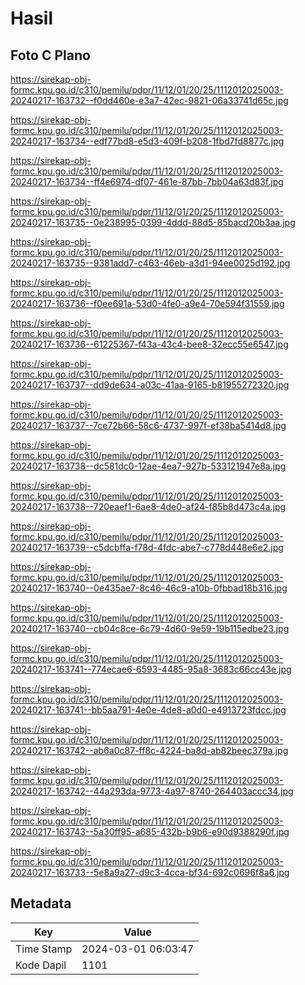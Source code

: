 # Hasil

## Foto C Plano

https://sirekap-obj-formc.kpu.go.id/c310/pemilu/pdpr/11/12/01/20/25/1112012025003-20240217-163732--f0dd460e-e3a7-42ec-9821-06a33741d65c.jpg

https://sirekap-obj-formc.kpu.go.id/c310/pemilu/pdpr/11/12/01/20/25/1112012025003-20240217-163734--edf77bd8-e5d3-409f-b208-1fbd7fd8877c.jpg

https://sirekap-obj-formc.kpu.go.id/c310/pemilu/pdpr/11/12/01/20/25/1112012025003-20240217-163734--ff4e6974-df07-461e-87bb-7bb04a63d83f.jpg

https://sirekap-obj-formc.kpu.go.id/c310/pemilu/pdpr/11/12/01/20/25/1112012025003-20240217-163735--0e238995-0399-4ddd-88d5-85bacd20b3aa.jpg

https://sirekap-obj-formc.kpu.go.id/c310/pemilu/pdpr/11/12/01/20/25/1112012025003-20240217-163735--9381add7-c463-46eb-a3d1-94ee0025d192.jpg

https://sirekap-obj-formc.kpu.go.id/c310/pemilu/pdpr/11/12/01/20/25/1112012025003-20240217-163736--f0ee691a-53d0-4fe0-a9e4-70e594f31559.jpg

https://sirekap-obj-formc.kpu.go.id/c310/pemilu/pdpr/11/12/01/20/25/1112012025003-20240217-163736--61225367-f43a-43c4-bee8-32ecc55e6547.jpg

https://sirekap-obj-formc.kpu.go.id/c310/pemilu/pdpr/11/12/01/20/25/1112012025003-20240217-163737--dd9de634-a03c-41aa-9165-b81955272320.jpg

https://sirekap-obj-formc.kpu.go.id/c310/pemilu/pdpr/11/12/01/20/25/1112012025003-20240217-163737--7ce72b66-58c6-4737-997f-ef38ba5414d8.jpg

https://sirekap-obj-formc.kpu.go.id/c310/pemilu/pdpr/11/12/01/20/25/1112012025003-20240217-163738--dc581dc0-12ae-4ea7-927b-533121947e8a.jpg

https://sirekap-obj-formc.kpu.go.id/c310/pemilu/pdpr/11/12/01/20/25/1112012025003-20240217-163738--720eaef1-6ae8-4de0-af24-f85b8d473c4a.jpg

https://sirekap-obj-formc.kpu.go.id/c310/pemilu/pdpr/11/12/01/20/25/1112012025003-20240217-163739--c5dcbffa-f78d-4fdc-abe7-c778d448e6e2.jpg

https://sirekap-obj-formc.kpu.go.id/c310/pemilu/pdpr/11/12/01/20/25/1112012025003-20240217-163740--0e435ae7-8c46-46c9-a10b-0fbbad18b316.jpg

https://sirekap-obj-formc.kpu.go.id/c310/pemilu/pdpr/11/12/01/20/25/1112012025003-20240217-163740--cb04c8ce-6c79-4d60-9e59-19b115edbe23.jpg

https://sirekap-obj-formc.kpu.go.id/c310/pemilu/pdpr/11/12/01/20/25/1112012025003-20240217-163741--774ecae6-6593-4485-95a8-3683c66cc43e.jpg

https://sirekap-obj-formc.kpu.go.id/c310/pemilu/pdpr/11/12/01/20/25/1112012025003-20240217-163741--bb5aa791-4e0e-4de8-a0d0-e4913723fdcc.jpg

https://sirekap-obj-formc.kpu.go.id/c310/pemilu/pdpr/11/12/01/20/25/1112012025003-20240217-163742--ab6a0c87-ff8c-4224-ba8d-ab82beec379a.jpg

https://sirekap-obj-formc.kpu.go.id/c310/pemilu/pdpr/11/12/01/20/25/1112012025003-20240217-163742--44a293da-9773-4a97-8740-264403accc34.jpg

https://sirekap-obj-formc.kpu.go.id/c310/pemilu/pdpr/11/12/01/20/25/1112012025003-20240217-163743--5a30ff95-a685-432b-b9b6-e90d9388290f.jpg

https://sirekap-obj-formc.kpu.go.id/c310/pemilu/pdpr/11/12/01/20/25/1112012025003-20240217-163733--5e8a9a27-d9c3-4cca-bf34-692c0696f8a6.jpg


## Metadata

| Key        | Value               |
| ---------- | ------------------- |
| Time Stamp | 2024-03-01 06:03:47 |
| Kode Dapil | 1101                |



